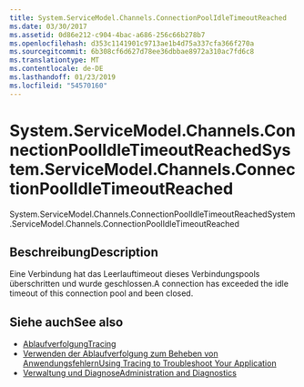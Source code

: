 ```yaml
---
title: System.ServiceModel.Channels.ConnectionPoolIdleTimeoutReached
ms.date: 03/30/2017
ms.assetid: 0d86e212-c904-4bac-a686-256c66b278b7
ms.openlocfilehash: d353c1141901c9713ae1b4d75a337cfa366f270a
ms.sourcegitcommit: 6b308cf6d627d78ee36dbbae8972a310ac7fd6c8
ms.translationtype: MT
ms.contentlocale: de-DE
ms.lasthandoff: 01/23/2019
ms.locfileid: "54570160"
---
```

# <a name="systemservicemodelchannelsconnectionpoolidletimeoutreached"></a><span data-ttu-id="65393-102">System.ServiceModel.Channels.ConnectionPoolIdleTimeoutReached</span><span class="sxs-lookup"><span data-stu-id="65393-102">System.ServiceModel.Channels.ConnectionPoolIdleTimeoutReached</span></span>
<span data-ttu-id="65393-103">System.ServiceModel.Channels.ConnectionPoolIdleTimeoutReached</span><span class="sxs-lookup"><span data-stu-id="65393-103">System.ServiceModel.Channels.ConnectionPoolIdleTimeoutReached</span></span>  
  
## <a name="description"></a><span data-ttu-id="65393-104">Beschreibung</span><span class="sxs-lookup"><span data-stu-id="65393-104">Description</span></span>  
 <span data-ttu-id="65393-105">Eine Verbindung hat das Leerlauftimeout dieses Verbindungspools überschritten und wurde geschlossen.</span><span class="sxs-lookup"><span data-stu-id="65393-105">A connection has exceeded the idle timeout of this connection pool and been closed.</span></span>  
  
## <a name="see-also"></a><span data-ttu-id="65393-106">Siehe auch</span><span class="sxs-lookup"><span data-stu-id="65393-106">See also</span></span>
- [<span data-ttu-id="65393-107">Ablaufverfolgung</span><span class="sxs-lookup"><span data-stu-id="65393-107">Tracing</span></span>](../../../../../docs/framework/wcf/diagnostics/tracing/index.md)
- [<span data-ttu-id="65393-108">Verwenden der Ablaufverfolgung zum Beheben von Anwendungsfehlern</span><span class="sxs-lookup"><span data-stu-id="65393-108">Using Tracing to Troubleshoot Your Application</span></span>](../../../../../docs/framework/wcf/diagnostics/tracing/using-tracing-to-troubleshoot-your-application.md)
- [<span data-ttu-id="65393-109">Verwaltung und Diagnose</span><span class="sxs-lookup"><span data-stu-id="65393-109">Administration and Diagnostics</span></span>](../../../../../docs/framework/wcf/diagnostics/index.md)
